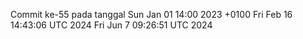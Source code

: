 Commit ke-55 pada tanggal Sun Jan 01 14:00 2023 +0100
Fri Feb 16 14:43:06 UTC 2024
Fri Jun  7 09:26:51 UTC 2024
